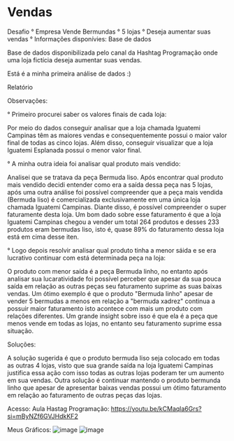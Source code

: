 # Vendas

Desafio 
° Empresa Vende Bermundas 
° 5 lojas
° Deseja aumentar suas vendas
° Informações disponívies: Base de dados 

Base de dados disponibilizada pelo canal da Hashtag Programação onde uma loja fictícia deseja aumentar suas vendas. 

Está é a minha primeira análise de dados :)

Relatório 

Observações: 

° Primeiro procurei saber os valores finais de cada loja:

Por meio do dados conseguir analisar que a loja chamada Iguatemi Campinas têm as maiores vendas e consequentemente possui o maior valor final de todas as cinco lojas. Além disso, conseguir visualizar que a loja Iguatemi Esplanada possui o menor valor final.

° A minha outra ideia foi analisar qual produto mais vendido:

Analisei que se tratava da peça Bermuda liso. Após encontrar qual produto mais vendido decidi entender como era a saída dessa peça nas 5 lojas, após uma outra análise foi possível compreender que a peça mais vendida (Bermuda liso) é comercializada exclusivamente em uma única loja chamada Iguatemi Campinas. Diante disso, é possível compreender o super faturamente desta loja. Um bom dado sobre esse faturamento é que a loja Iguatemi Campinas chegou a vender um total 264 produtos e desses 233 produtos eram bermudas liso, isto é, quase 89% do faturamento dessa loja está em cima desse iten.

° Logo depois resolvir analisar qual produto tinha a menor sáida e se era lucrativo continuar com está determinada peça na loja:
 
O produto com menor saída é a peça Bermuda linho, no entanto após analisar sua lucaratividade foi possível perceber que apesar da sua pouca saída em relação as outras peças seu faturamento suprime as suas baixas vendas. Um ótimo exemplo é que o produto "Bermuda linho" apesar de vender 5 bermudas a menos em relação a "bermuda xadrez" continua a possuir maior faturamento isto acontece com mais um produto com relações diferentes. Um grande insight sobre isso é que ela é a peça que menos vende em todas as lojas, no entanto seu faturamento suprime essa situação.

Soluções:

A solução sugerida é que o produto bermuda liso seja colocado em todas as outras 4 lojas, visto que sua grande saída na loja Iguatemi Campinas justifica essa ação com isso todas as outras lojas poderam ter um aumento em sua vendas. Outra solução é continuar mantendo o produto bermunda linho que apesar de apresentar baixas vendas possui um ótimo faturamento em relação ao faturamento de outras peças das lojas. 

Acesso:
Aula Hastag Programação:
https://youtu.be/kCMaqla6Grs?si=mByNZf6GVJHdkKF2

Meus Gráficos:
![image](https://github.com/Elayne-Bandeira/vendas/assets/148989698/dd8b5e4d-4ca3-4bde-b9cc-b71db56c9ce9)
![image](https://github.com/Elayne-Bandeira/vendas/assets/148989698/18abf70e-c84d-47fd-8722-feadbead3e03)
